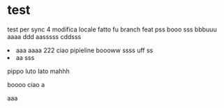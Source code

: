 # test
test per sync
4 modifica locale
fatto fu branch feat
pss
booo
sss
bbbuuu
aaaa
ddd
aasssss
cddsss

<LI> aaa
aaaa
222
ciao pipieline
boooww
ssss
uff ss
<li>aa sss

pippo
luto lato
mahhh

boooo ciao
a

aaa
